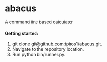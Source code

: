 # abacus
A command line based calculator

#### Getting started:
1. git clone git@github.com:tpiros1/abacus.git.
2. Navigate to the repository location.
3. Run python bin/runner.py.
